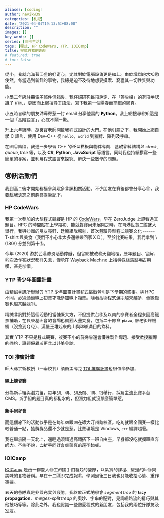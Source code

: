 ```yaml
---
aliases: [coding]
author: nevikw39
categories: [札記]
date: "2021-04-04T19:13:53+08:00"
description: ""
images: []
key_words: []
series: [高㊥生活]
tags: [程式, HP CodeWars, YTP, IOICamp]
title: 程式與我的邂逅
# featured: true
# toc: false
---
```


從小，我就充滿著旺盛的好奇心，尤其對於電腦設備更是如此。由於熾烈的求知慾使然，每當遇到新鮮的事物，我總是迫不及待地想要摸索、窮盡其一切性質與功能。

小學二年級註冊電子郵件信箱後，我仔細研究每項設定，在「簽㊔檔」的選項㊥認識了 `HTML`，更因而上網搜尋其語法，寫下我第一個陽春而簡單的網頁。

小五時自學的朋友洪曄寄惹一封 email 分享他寫的 **Python**。我上網搜尋🉐知這是一個「高階語言」，心底不🈲一驚。

升上六年級時，胡東寶老師開啟我程式設計的大門。在他引薦之下，我開始上網自學 C 語言，使用 Dev-C++ 從 `hello, world` 到🈯️標、陣列及字串。

在國㊥階段，我進一步學習 C++ 的泛型模板與物件導向、基礎㊮料結構如 _stack_, _queue_, _tree_ 等，以及 **C\#**, **Python**, **JavaScript** 等語言。同時我也持續撰寫一些簡單的專案，並利用程式語言來探究、解決一些數學的問題。

## ㊮訊活動們

我到高二後才開始積極參與眾多㊮訊相關活動。不少朋友在賽後都會分享心🉐，我要趁我遺忘之前趕緊提筆記下。

### HP CodeWars

我第一次參加的大型程式競賽是 HP 的 [CodeWars](https://www.hpcodewars.com.tw/)，早在 ZeroJudge 上即看過其題目。HPC 的時間點在上學期初、能競複賽尚未展開之時，在南港世貿二館盛大舉行，我與㊓團的朋友亮軒、廷翰組隊報㊔，首次體驗典型程式競賽文化 ------ T-shirt 與美食（我們不小心拿太多還🉐帶回家ＸＤ）。至於比賽結果，我們拿到 \\(180\\) 分並列第十㊔。

今年 (2020) 游於武漢肺炎活動停辦，但官網被改🉐天翻地覆，歷年題目、官解、㊔次及作答狀況都消失惹，僅能在 [Wayback Machine](https://web.archive.org/web/20180904232406/http://hpcodewars.com.tw/index.php?page=pastevents) 上拾🉐蛛絲馬跡弔古興嘆，甚是🉑️惜。

### YTP 青少年圖靈計畫

由精誠㊮訊所舉辦的 [YTP 少年圖靈計畫](https://www.tw-ytp.com/)程式挑戰營則是下學期的盛事。與 HPC 不同，必須通過線上初賽才能參加線下複賽。隨著高㊥程式選手越來越多，晉級複賽也越來越競爭。

精誠㊮訊對於這個活動相當慷慨大方，不但提供台㊥及以南的參賽者全程來回高鐵票補助，在長榮基金會的會場也備🈶️大量美食，包括二十餘盒 pizza, 胖老爹炸機桶（沒搶到ＱＱ）、漢堡王堆起來的山與琳瑯滿目的飲料。

其實 YTP 不只是程式競賽，複賽不小的前幾㊔還會獲🉐製作專題、接受教授🈯️導的㊮格，專題優異者更🉑️以赴美參訪。

### TOI 推廣計畫

師大蔣宗哲教授（一㊥校友）領銜主導之 [TOI 推廣計畫](https://toi-reg.csie.ntnu.edu.tw/)也很值🉐參加。

#### 線上練習賽

分為新手組與潛力組，每年㋂、㋃、㋄及㋉、㋊、㋋舉行，採用主流比賽平台 CMS。新手組的題目真的都挺水的，但潛力組就沒那麼簡單惹。

#### 新手同好會

而這個線下的活動似乎是在每年㋇跟㋋在師大汀州路校區。吃的就跟全國賽一樣比較普通一點，抽獎獎品還不少就是惹。比賽環境是 Windows, `g++` 編譯超慢。

我在畢旅隔一天北上，還睡過頭錯過高鐵搭下一班自由座，早餐都沒吃就攔車直奔師大。不🉐不說，去新手同好會虐菜真的還不錯呢。

### IOICamp

[IOICamp](https://ioicamp.org/) 是由一群臺大㊮工的國手們發起的營隊，以紮實的課程、堅強的師㊮與美味的食物著稱。早在十二🈷️即完成報㊔，學測過後三日我也只能收拾心情、重作馮婦。

五天的營隊真是非常充實與疲倦，我終於正式地學會 _segment tree_ 的 **lazy propagation**、_merges-split treap_ 的奧妙、字串的配對，見識網路流的精巧與其他技巧等等。除此之外，我也認識一些熱愛程式的新朋友，包括我的兩位好隊友及室友。
